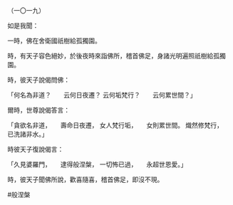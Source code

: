 （一〇一九）

如是我聞：

一時，佛在舍衛國祇樹給孤獨園。

時，有天子容色絕妙，於後夜時來詣佛所，稽首佛足，身諸光明遍照祇樹給孤獨園。

時，彼天子說偈問佛：

「何名為非道？　　云何日夜遷？
云何垢梵行？　　云何累世間？」

爾時，世尊說偈答言：

「貪欲名非道，　　壽命日夜遷，
女人梵行垢，　　女則累世間。
熾然修梵行，　　已洗諸非水。」

時彼天子復說偈言：

「久見婆羅門，　　逮得般涅槃，
一切怖已過，　　永超世恩愛。」

時，彼天子聞佛所說，歡喜隨喜，稽首佛足，即沒不現。



#般涅槃

